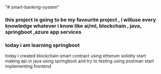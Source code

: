 "# smart-banking-system" 
### this project is going to be my favourite project , i willuse every knowledge whatever i know like ai/ml, blockchain , java,  springboot ,azure app services

### today i am learning springboot

today i created blockchain smart contract using etherum solidity
start making api in java using springboot and try to testing using postman
start implementing frontend
